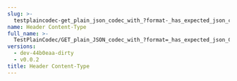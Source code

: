 ```yaml
---
slug: >-
  testplaincodec-get_plain_json_codec_with_?format-_has_expected_json_content-type_and_body_as-is-header_content-type
name: Header Content-Type
full_name: >-
  TestPlainCodec/GET_plain_JSON_codec_with_?format=_has_expected_json_Content-Type_and_body_as-is/Header_Content-Type
versions:
  - dev-44b0eaa-dirty
  - v0.0.2
title: Header Content-Type
---
```


